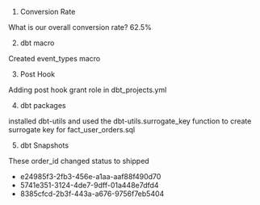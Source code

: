 1) Conversion Rate

What is our overall conversion rate? 62.5%

2) dbt macro

Created event_types macro

3) Post Hook

Adding post hook grant role in dbt_projects.yml

4) dbt packages

installed dbt-utils and used the dbt-utils.surrogate_key function to create surrogate key for fact_user_orders.sql

5) dbt Snapshots

These order_id changed status to shipped
- e24985f3-2fb3-456e-a1aa-aaf88f490d70 
- 5741e351-3124-4de7-9dff-01a448e7dfd4 
- 8385cfcd-2b3f-443a-a676-9756f7eb5404



